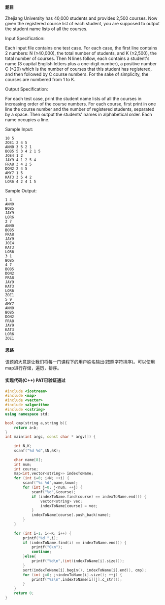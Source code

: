 #### 题目

Zhejiang University has 40,000 students and provides 2,500 courses. Now given the registered course list of each student, you are supposed to output the student name lists of all the courses.

Input Specification:

Each input file contains one test case. For each case, the first line contains 2 numbers: N (≤40,000), the total number of students, and K (≤2,500), the total number of courses. Then N lines follow, each contains a student's name (3 capital English letters plus a one-digit number), a positive number C (≤20) which is the number of courses that this student has registered, and then followed by C course numbers. For the sake of simplicity, the courses are numbered from 1 to K.

Output Specification:

For each test case, print the student name lists of all the courses in increasing order of the course numbers. For each course, first print in one line the course number and the number of registered students, separated by a space. Then output the students' names in alphabetical order. Each name occupies a line.

Sample Input:
```text
10 5
ZOE1 2 4 5
ANN0 3 5 2 1
BOB5 5 3 4 2 1 5
JOE4 1 2
JAY9 4 1 2 5 4
FRA8 3 4 2 5
DON2 2 4 5
AMY7 1 5
KAT3 3 5 4 2
LOR6 4 2 4 1 5
```     
    
Sample Output:
```text
1 4
ANN0
BOB5
JAY9
LOR6
2 7
ANN0
BOB5
FRA8
JAY9
JOE4
KAT3
LOR6
3 1
BOB5
4 7
BOB5
DON2
FRA8
JAY9
KAT3
LOR6
ZOE1
5 9
AMY7
ANN0
BOB5
DON2
FRA8
JAY9
KAT3
LOR6
ZOE1
```

#### 思路

该题的大意是让我们将每一门课程下的用户姓名输出(按照字符排序)。可以使用map进行存储，遍历，排序。

#### 实现代码(C++) PAT已验证通过

```c++
#include <iostream>
#include <map>
#include <vector>
#include <algorithm>
#include <cstring>
using namespace std;

bool cmp(string a,string b){
    return a<b;
}
int main(int argc, const char * argv[]) {
    
    int N,K;
    scanf("%d %d",&N,&K);
    
    char name[8];
    int num;
    int course;
    map<int,vector<string>> indexToName;
    for (int i=0; i<N; ++i) {
        scanf("%s %d",name,&num);
        for (int j=0; j<num; ++j) {
            scanf("%d",&course);
            if (indexToName.find(course) == indexToName.end()) {
                vector<string> vec;
                indexToName[course] = vec;
            }
            indexToName[course].push_back(name);
        }
    }
    
    for (int i=1; i<=K; i++) {
        printf("%d ",i);
        if (indexToName.find(i) == indexToName.end()) {
            printf("0\n");
            continue;
        }else{
            printf("%d\n",(int)indexToName[i].size());
        }
        sort(indexToName[i].begin(), indexToName[i].end(), cmp);
        for (int j=0; j<indexToName[i].size(); ++j) {
            printf("%s\n",indexToName[i][j].c_str());
        }
    }
    return 0;
}

```